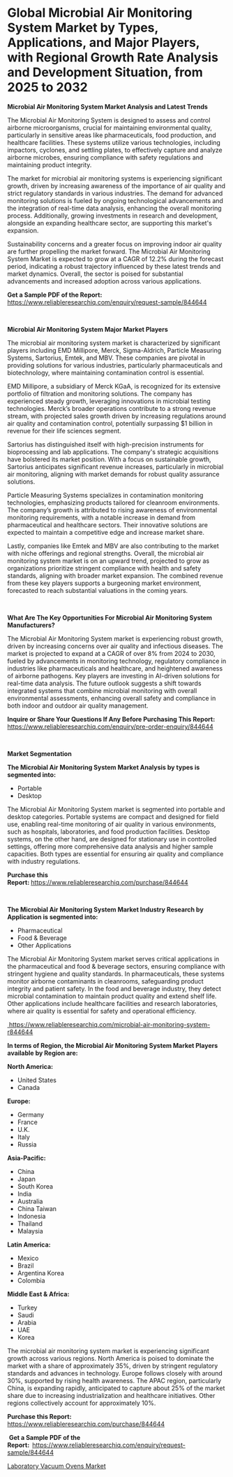 <p><h1>Global Microbial Air Monitoring System Market by Types, Applications, and Major Players, with Regional Growth Rate Analysis and Development Situation, from 2025 to 2032</h1></p><p><strong>Microbial Air Monitoring System Market Analysis and Latest Trends</strong></p>
<p><p>The Microbial Air Monitoring System is designed to assess and control airborne microorganisms, crucial for maintaining environmental quality, particularly in sensitive areas like pharmaceuticals, food production, and healthcare facilities. These systems utilize various technologies, including impactors, cyclones, and settling plates, to effectively capture and analyze airborne microbes, ensuring compliance with safety regulations and maintaining product integrity.</p><p>The market for microbial air monitoring systems is experiencing significant growth, driven by increasing awareness of the importance of air quality and strict regulatory standards in various industries. The demand for advanced monitoring solutions is fueled by ongoing technological advancements and the integration of real-time data analysis, enhancing the overall monitoring process. Additionally, growing investments in research and development, alongside an expanding healthcare sector, are supporting this market's expansion.</p><p>Sustainability concerns and a greater focus on improving indoor air quality are further propelling the market forward. The Microbial Air Monitoring System Market is expected to grow at a CAGR of 12.2% during the forecast period, indicating a robust trajectory influenced by these latest trends and market dynamics. Overall, the sector is poised for substantial advancements and increased adoption across various applications.</p></p>
<p><strong>Get a Sample PDF of the Report:&nbsp;</strong> <a href="https://www.reliableresearchiq.com/enquiry/request-sample/844644?utm_campaign=2760&utm_medium=2&utm_source=Github&utm_content=ia&utm_term=08042025&utm_id=microbial-air-monitoring-system">https://www.reliableresearchiq.com/enquiry/request-sample/844644</a></p>
<p>&nbsp;</p>
<p><strong>Microbial Air Monitoring System Major Market Players</strong></p>
<p><p>The microbial air monitoring system market is characterized by significant players including EMD Millipore, Merck, Sigma-Aldrich, Particle Measuring Systems, Sartorius, Emtek, and MBV. These companies are pivotal in providing solutions for various industries, particularly pharmaceuticals and biotechnology, where maintaining contamination control is essential.</p><p>EMD Millipore, a subsidiary of Merck KGaA, is recognized for its extensive portfolio of filtration and monitoring solutions. The company has experienced steady growth, leveraging innovations in microbial testing technologies. Merck’s broader operations contribute to a strong revenue stream, with projected sales growth driven by increasing regulations around air quality and contamination control, potentially surpassing $1 billion in revenue for their life sciences segment.</p><p>Sartorius has distinguished itself with high-precision instruments for bioprocessing and lab applications. The company's strategic acquisitions have bolstered its market position. With a focus on sustainable growth, Sartorius anticipates significant revenue increases, particularly in microbial air monitoring, aligning with market demands for robust quality assurance solutions.</p><p>Particle Measuring Systems specializes in contamination monitoring technologies, emphasizing products tailored for cleanroom environments. The company’s growth is attributed to rising awareness of environmental monitoring requirements, with a notable increase in demand from pharmaceutical and healthcare sectors. Their innovative solutions are expected to maintain a competitive edge and increase market share.</p><p>Lastly, companies like Emtek and MBV are also contributing to the market with niche offerings and regional strengths. Overall, the microbial air monitoring system market is on an upward trend, projected to grow as organizations prioritize stringent compliance with health and safety standards, aligning with broader market expansion. The combined revenue from these key players supports a burgeoning market environment, forecasted to reach substantial valuations in the coming years.</p></p>
<p>&nbsp;</p>
<p><strong>What Are The Key Opportunities For Microbial Air Monitoring System Manufacturers?</strong></p>
<p><p>The Microbial Air Monitoring System market is experiencing robust growth, driven by increasing concerns over air quality and infectious diseases. The market is projected to expand at a CAGR of over 8% from 2024 to 2030, fueled by advancements in monitoring technology, regulatory compliance in industries like pharmaceuticals and healthcare, and heightened awareness of airborne pathogens. Key players are investing in AI-driven solutions for real-time data analysis. The future outlook suggests a shift towards integrated systems that combine microbial monitoring with overall environmental assessments, enhancing overall safety and compliance in both indoor and outdoor air quality management.</p></p>
<p><strong>Inquire or Share Your Questions If Any Before Purchasing This Report:</strong> <a href="https://www.reliableresearchiq.com/enquiry/pre-order-enquiry/844644?utm_campaign=2760&utm_medium=2&utm_source=Github&utm_content=ia&utm_term=08042025&utm_id=microbial-air-monitoring-system">https://www.reliableresearchiq.com/enquiry/pre-order-enquiry/844644</a></p>
<p>&nbsp;</p>
<p><strong>Market Segmentation</strong></p>
<p><strong>The Microbial Air Monitoring System Market Analysis by types is segmented into:</strong></p>
<p><ul><li>Portable</li><li>Desktop</li></ul></p>
<p><p>The Microbial Air Monitoring System market is segmented into portable and desktop categories. Portable systems are compact and designed for field use, enabling real-time monitoring of air quality in various environments, such as hospitals, laboratories, and food production facilities. Desktop systems, on the other hand, are designed for stationary use in controlled settings, offering more comprehensive data analysis and higher sample capacities. Both types are essential for ensuring air quality and compliance with industry regulations.</p></p>
<p><strong>Purchase this Report:&nbsp;</strong><a href="https://www.reliableresearchiq.com/purchase/844644?utm_campaign=2760&utm_medium=2&utm_source=Github&utm_content=ia&utm_term=08042025&utm_id=microbial-air-monitoring-system">https://www.reliableresearchiq.com/purchase/844644</a></p>
<p>&nbsp;</p>
<p><strong>The Microbial Air Monitoring System Market Industry Research by Application is segmented into:</strong></p>
<p><ul><li>Pharmaceutical</li><li>Food & Beverage</li><li>Other Applications</li></ul></p>
<p><p>The Microbial Air Monitoring System market serves critical applications in the pharmaceutical and food & beverage sectors, ensuring compliance with stringent hygiene and quality standards. In pharmaceuticals, these systems monitor airborne contaminants in cleanrooms, safeguarding product integrity and patient safety. In the food and beverage industry, they detect microbial contamination to maintain product quality and extend shelf life. Other applications include healthcare facilities and research laboratories, where air quality is essential for safety and operational efficiency.</p></p>
<p><a href="https://www.reliableresearchiq.com/microbial-air-monitoring-system-r844644?utm_campaign=2760&utm_medium=2&utm_source=Github&utm_content=ia&utm_term=08042025&utm_id=microbial-air-monitoring-system">&nbsp;https://www.reliableresearchiq.com/microbial-air-monitoring-system-r844644</a></p>
<p><strong>In terms of Region, the Microbial Air Monitoring System Market Players available by Region are:</strong></p>
<p>
    <p> <strong> North America: </strong>
        <ul>
            <li>United States</li>
            <li>Canada</li>
        </ul>
        </p> 
    <p> <strong> Europe: </strong>
        <ul>
            <li>Germany</li>
            <li>France</li>
            <li>U.K.</li>
            <li>Italy</li>
            <li>Russia</li>
        </ul>
        </p> 
    <p> <strong> Asia-Pacific: </strong>
        <ul>
            <li>China</li>
            <li>Japan</li>
            <li>South Korea</li>
            <li>India</li>
            <li>Australia</li>
            <li>China Taiwan</li>
            <li>Indonesia</li>
            <li>Thailand</li>
            <li>Malaysia</li>
        </ul>
        </p> 
    <p> <strong> Latin America: </strong>
        <ul>
            <li>Mexico</li>
            <li>Brazil</li>
            <li>Argentina Korea</li>
            <li>Colombia</li>
        </ul>
        </p> 
    <p> <strong> Middle East & Africa: </strong>
        <ul>
            <li>Turkey</li>
            <li>Saudi</li>
            <li>Arabia</li>
            <li>UAE</li>
            <li>Korea</li>
        </ul>
    </p>
    </p>
<p><p>The microbial air monitoring system market is experiencing significant growth across various regions. North America is poised to dominate the market with a share of approximately 35%, driven by stringent regulatory standards and advances in technology. Europe follows closely with around 30%, supported by rising health awareness. The APAC region, particularly China, is expanding rapidly, anticipated to capture about 25% of the market share due to increasing industrialization and healthcare initiatives. Other regions collectively account for approximately 10%.</p></p>
<p><strong>Purchase this Report: </strong><a href="https://www.reliableresearchiq.com/purchase/844644?utm_campaign=2760&utm_medium=2&utm_source=Github&utm_content=ia&utm_term=08042025&utm_id=microbial-air-monitoring-system">https://www.reliableresearchiq.com/purchase/844644</a></p>
<p>&nbsp;<strong>Get a Sample PDF of the Report:&nbsp;&nbsp;</strong><a href="https://www.reliableresearchiq.com/enquiry/request-sample/844644?utm_campaign=2760&utm_medium=2&utm_source=Github&utm_content=ia&utm_term=08042025&utm_id=microbial-air-monitoring-system">https://www.reliableresearchiq.com/enquiry/request-sample/844644</a></p>
<p><strong></strong></p>
<p><p><a href="https://github.com/DianaWilson796/Market-Research-Report-List-2/blob/main/laboratory-vacuum-ovens-market.md?utm_campaign=2760&utm_medium=2&utm_source=Github&utm_content=ia&utm_term=08042025&utm_id=microbial-air-monitoring-system">Laboratory Vacuum Ovens Market</a></p></p>